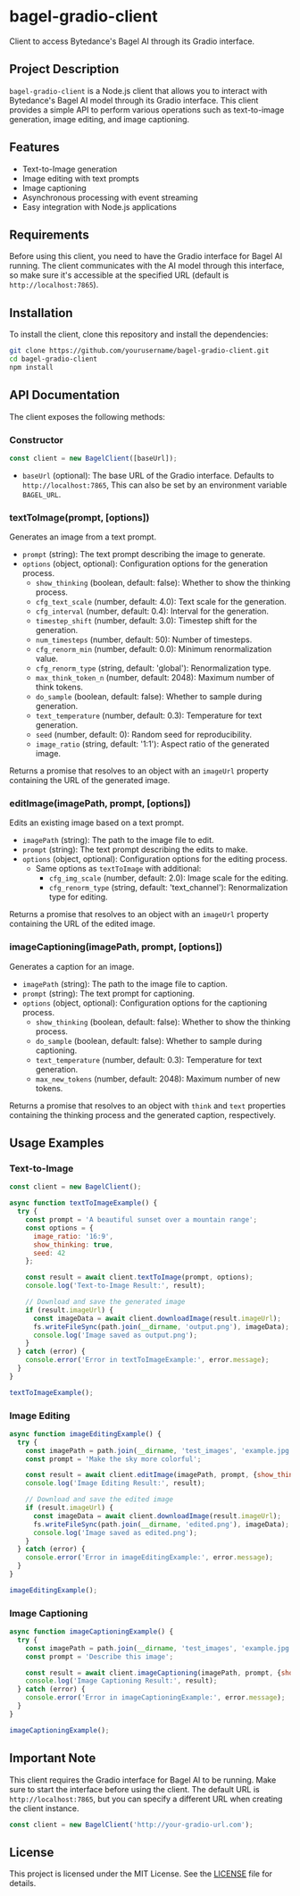 # bagel-gradio-client

Client to access Bytedance's Bagel AI through its Gradio interface.

## Project Description

`bagel-gradio-client` is a Node.js client that allows you to interact with Bytedance's Bagel AI model through its Gradio interface. This client provides a simple API to perform various operations such as text-to-image generation, image editing, and image captioning.

## Features

- Text-to-Image generation
- Image editing with text prompts
- Image captioning
- Asynchronous processing with event streaming
- Easy integration with Node.js applications

## Requirements

Before using this client, you need to have the Gradio interface for Bagel AI running. The client communicates with the AI model through this interface, so make sure it's accessible at the specified URL (default is `http://localhost:7865`).

## Installation

To install the client, clone this repository and install the dependencies:

```bash
git clone https://github.com/yourusername/bagel-gradio-client.git
cd bagel-gradio-client
npm install
```

## API Documentation

The client exposes the following methods:

### Constructor

```javascript
const client = new BagelClient([baseUrl]);
```

- `baseUrl` (optional): The base URL of the Gradio interface. Defaults to `http://localhost:7865`, This can also be set by an environment variable `BAGEL_URL`.

### textToImage(prompt, [options])

Generates an image from a text prompt.

- `prompt` (string): The text prompt describing the image to generate.
- `options` (object, optional): Configuration options for the generation process.
  - `show_thinking` (boolean, default: false): Whether to show the thinking process.
  - `cfg_text_scale` (number, default: 4.0): Text scale for the generation.
  - `cfg_interval` (number, default: 0.4): Interval for the generation.
  - `timestep_shift` (number, default: 3.0): Timestep shift for the generation.
  - `num_timesteps` (number, default: 50): Number of timesteps.
  - `cfg_renorm_min` (number, default: 0.0): Minimum renormalization value.
  - `cfg_renorm_type` (string, default: 'global'): Renormalization type.
  - `max_think_token_n` (number, default: 2048): Maximum number of think tokens.
  - `do_sample` (boolean, default: false): Whether to sample during generation.
  - `text_temperature` (number, default: 0.3): Temperature for text generation.
  - `seed` (number, default: 0): Random seed for reproducibility.
  - `image_ratio` (string, default: '1:1'): Aspect ratio of the generated image.

Returns a promise that resolves to an object with an `imageUrl` property containing the URL of the generated image.

### editImage(imagePath, prompt, [options])

Edits an existing image based on a text prompt.

- `imagePath` (string): The path to the image file to edit.
- `prompt` (string): The text prompt describing the edits to make.
- `options` (object, optional): Configuration options for the editing process.
  - Same options as `textToImage` with additional:
    - `cfg_img_scale` (number, default: 2.0): Image scale for the editing.
    - `cfg_renorm_type` (string, default: 'text_channel'): Renormalization type for editing.

Returns a promise that resolves to an object with an `imageUrl` property containing the URL of the edited image.

### imageCaptioning(imagePath, prompt, [options])

Generates a caption for an image.

- `imagePath` (string): The path to the image file to caption.
- `prompt` (string): The text prompt for captioning.
- `options` (object, optional): Configuration options for the captioning process.
  - `show_thinking` (boolean, default: false): Whether to show the thinking process.
  - `do_sample` (boolean, default: false): Whether to sample during captioning.
  - `text_temperature` (number, default: 0.3): Temperature for text generation.
  - `max_new_tokens` (number, default: 2048): Maximum number of new tokens.

Returns a promise that resolves to an object with `think` and `text` properties containing the thinking process and the generated caption, respectively.

## Usage Examples

### Text-to-Image

```javascript
const client = new BagelClient();

async function textToImageExample() {
  try {
    const prompt = 'A beautiful sunset over a mountain range';
    const options = {
      image_ratio: '16:9',
      show_thinking: true,
      seed: 42
    };

    const result = await client.textToImage(prompt, options);
    console.log('Text-to-Image Result:', result);

    // Download and save the generated image
    if (result.imageUrl) {
      const imageData = await client.downloadImage(result.imageUrl);
      fs.writeFileSync(path.join(__dirname, 'output.png'), imageData);
      console.log('Image saved as output.png');
    }
  } catch (error) {
    console.error('Error in textToImageExample:', error.message);
  }
}

textToImageExample();
```

### Image Editing

```javascript
async function imageEditingExample() {
  try {
    const imagePath = path.join(__dirname, 'test_images', 'example.jpg');
    const prompt = 'Make the sky more colorful';

    const result = await client.editImage(imagePath, prompt, {show_thinking: true});
    console.log('Image Editing Result:', result);

    // Download and save the edited image
    if (result.imageUrl) {
      const imageData = await client.downloadImage(result.imageUrl);
      fs.writeFileSync(path.join(__dirname, 'edited.png'), imageData);
      console.log('Image saved as edited.png');
    }
  } catch (error) {
    console.error('Error in imageEditingExample:', error.message);
  }
}

imageEditingExample();
```

### Image Captioning

```javascript
async function imageCaptioningExample() {
  try {
    const imagePath = path.join(__dirname, 'test_images', 'example.jpg');
    const prompt = 'Describe this image';

    const result = await client.imageCaptioning(imagePath, prompt, {show_thinking: true});
    console.log('Image Captioning Result:', result);
  } catch (error) {
    console.error('Error in imageCaptioningExample:', error.message);
  }
}

imageCaptioningExample();
```

## Important Note

This client requires the Gradio interface for Bagel AI to be running. Make sure to start the interface before using the client. The default URL is `http://localhost:7865`, but you can specify a different URL when creating the client instance.

```javascript
const client = new BagelClient('http://your-gradio-url.com');
```

## License

This project is licensed under the MIT License. See the [LICENSE](LICENSE) file for details.
